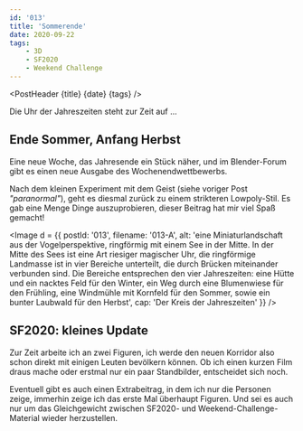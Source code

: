 ```yaml
---
id: '013'
title: 'Sommerende'
date: 2020-09-22
tags:
    - 3D
    - SF2020
    - Weekend Challenge
---
```




<script>
    import Image from '$lib/Image.svelte'
    import Link from '$lib/Link.svelte'
	import PostHeader from '$lib/PostHeader.svelte'
</script>



<PostHeader {title} {date} {tags} />

Die Uhr der Jahres&shy;zeiten steht zur Zeit auf ...

## Ende Sommer, Anfang Herbst

Eine neue Woche, das Jahres&shy;ende ein Stück näher, und im <Link href="https://blenderartists.org/c/contests/weekend-challenge/25" >Blender-Forum</Link> gibt es einen neue Ausg&shy;abe des Wochen&shy;end&shy;wett&shy;bewerbs.

Nach dem kleinen Experi&shy;ment mit dem Geist (siehe voriger Post *"paranormal"*), geht es diesmal zurück zu einem strik&shy;teren Lowpoly-Stil. Es gab eine Menge Dinge auszu&shy;pro&shy;bieren, dieser Bei&shy;trag hat mir viel Spaß gemacht!

<Image d = {{ postId: '013', filename: '013-A',
	alt: 'eine Miniaturlandschaft aus der Vogelperspektive, ringförmig mit einem See in der Mitte. In der Mitte des Sees ist eine Art riesiger magischer Uhr, die ringförmige Landmasse ist in vier Bereiche unterteilt, die durch Brücken miteinander verbunden sind. Die Bereiche entsprechen den vier Jahreszeiten: eine Hütte und ein nacktes Feld für den Winter, ein Weg durch eine Blumenwiese für den Frühling, eine Windmühle mit Kornfeld für den Sommer, sowie ein bunter Laubwald für den Herbst',
	cap: 'Der Kreis der Jahreszeiten'
}} />

## SF2020: kleines Update

Zur Zeit arbeite ich an zwei Figuren, ich werde den neuen Korri&shy;dor also schon direkt mit einigen Leuten bevöl&shy;kern können. Ob ich einen kurzen Film draus mache oder erst&shy;mal nur ein paar Stand&shy;bilder, ent&shy;schei&shy;det sich noch.

Eventuell gibt es auch einen Extra&shy;beitrag, in dem ich nur die Per&shy;sonen zeige, immer&shy;hin zeige ich das erste Mal über&shy;haupt Figuren. Und sei es auch nur um das Gleich&shy;gewicht zwischen SF2020- und Weekend-Challenge-Material wieder her&shy;zu&shy;stellen.